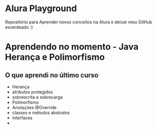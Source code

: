 # Alura Playground
Repositório para Aprender novos conceitos na Alura e deixar meu GitHub esverdeado :)

# Aprendendo no momento - Java Herança e Polimorfismo

## O que aprendi no último curso

- Herança
- atributos protegidos
- sobrescrita e sobrecarga
- Polimorfismo
- Anotações @Override
- classes e métodos abstratos
- interfaces
- 